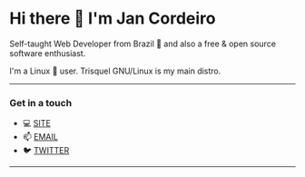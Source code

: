 # Hi there 👋 I'm Jan Cordeiro

Self-taught Web Developer from Brazil 💪 and also a free & open source software enthusiast.

I'm a Linux 🐧 user. Trisquel GNU/Linux is my main distro.

---

### Get in a touch

- 💻 [SITE](https://jancordeiro.github.io)
- 📫 [EMAIL](mailto:jancordeiro@protonmail.com)
- 🐦 [TWITTER](https://twitter.com/jancordev)

---


<!--
**jancordeiro/jancordeiro** is a ✨ _special_ ✨ repository because its `README.md` (this file) appears on your GitHub profile.

- 🔭 I’m currently working on ...
- 🌱 I’m currently learning ...
- 👯 I’m looking to collaborate on ...
- 🤔 I’m looking for help with ...
- 💬 Ask me about ...
- 📫 How to reach me: ...
- 😄 Pronouns: ...
- ⚡ Fun fact: ...
 -->
